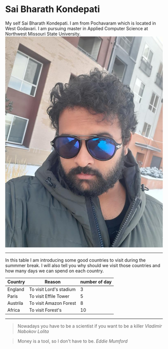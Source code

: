 # Sai Bharath Kondepati
My self Sai Bharath Kondepati. I am from Pochavaram which is located in West Godavari. I am pursuing master in Applied Computer Science at Northwest Missouri State University.
![image](https://github.com/saibharathkondepati/assignment2-kondepati/blob/main/myimage.jpeg)

----
In this table I am introducing some good countries to visit during the summmer break. I will also tell you why should we visit those countries and how many days we can spend on each country.

| Country| Reason| number of day|
|------------|-----------|------------------|
|England|To visit Lord's stadium|3|
|Paris|To visit Effile Tower|5|
|Austrila|To visit Amazon Forest|8|
|Africa|To visit Forest's|10|

----
> Nowadays you have to be a scientist if you want to be a killer
 *Vladimir Nabokov Lolita* 

> Money is a tool, so I don't have to be.
*Eddie Mumford*